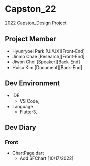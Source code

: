 # Capston_22
2022 Capston_Design Project

## Project Member
- Hyunryoel Park [UI/UX][Front-End]
- Jinmo Chae [Research][Front-End]
- Jiwon Choi [Speaker][Back-End]
- Huisu Kim [Document][Back-End]

## Dev Environment
- IDE
  - VS Code, 
- Language
  - Flutter3, 
  
## Dev Diary
### Front
- ChartPage.dart
  - Add SFChart [10/17/2022] 

